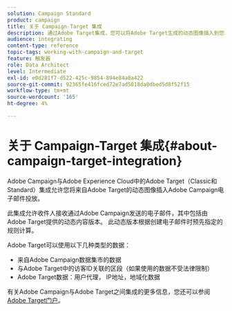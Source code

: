 ```yaml
---
solution: Campaign Standard
product: campaign
title: 关于 Campaign-Target 集成
description: 通过Adobe Target集成，您可以将Adobe Target生成的动态图像插入到您的Adobe Campaign消息中。
audience: integrating
content-type: reference
topic-tags: working-with-campaign-and-target
feature: 触发器
role: Data Architect
level: Intermediate
exl-id: e0d281f7-d522-425c-9854-894e84a0a422
source-git-commit: 92365fe416fced72e7ad5818da0dbed5d8f52f15
workflow-type: tm+mt
source-wordcount: '165'
ht-degree: 4%

---
```


# 关于 Campaign-Target 集成{#about-campaign-target-integration}

Adobe Campaign与Adobe Experience Cloud中的Adobe Target（Classic和Standard）集成允许您将来自Adobe Target的动态图像插入Adobe Campaign电子邮件投放。

此集成允许收件人接收通过Adobe Campaign发送的电子邮件，其中包括由Adobe Target提供的动态内容版本。 此动态版本根据创建电子邮件时预先指定的规则计算。

Adobe Target可以使用以下几种类型的数据：

* 来自Adobe Campaign数据集市的数据
* 与Adobe Target中的访客ID关联的区段（如果使用的数据不受法律限制）
* Adobe Target数据：用户代理， IP地址，地域化数据

有关Adobe Campaign与Adobe Target之间集成的更多信息，您还可以参阅[Adobe Target门户](https://experienceleague.adobe.com/docs/target/using/integrate/campaign-and-target.html)。
